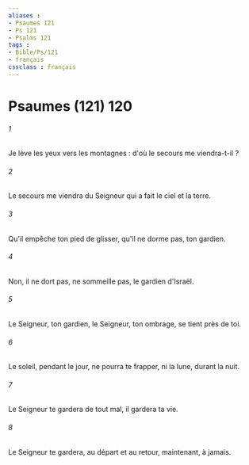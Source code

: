 ```yaml
---
aliases : 
- Psaumes 121
- Ps 121
- Psalms 121
tags : 
- Bible/Ps/121
- français
cssclass : français
---
```


# Psaumes (121) 120

###### 1
Je lève les yeux vers les montagnes : d'où le secours me viendra-t-il ?
###### 2
Le secours me viendra du Seigneur qui a fait le ciel et la terre.
###### 3
Qu'il empêche ton pied de glisser, qu'il ne dorme pas, ton gardien.
###### 4
Non, il ne dort pas, ne sommeille pas, le gardien d'Israël.
###### 5
Le Seigneur, ton gardien, le Seigneur, ton ombrage, se tient près de toi.
###### 6
Le soleil, pendant le jour, ne pourra te frapper, ni la lune, durant la nuit.
###### 7
Le Seigneur te gardera de tout mal, il gardera ta vie.
###### 8
Le Seigneur te gardera, au départ et au retour, maintenant, à jamais.
